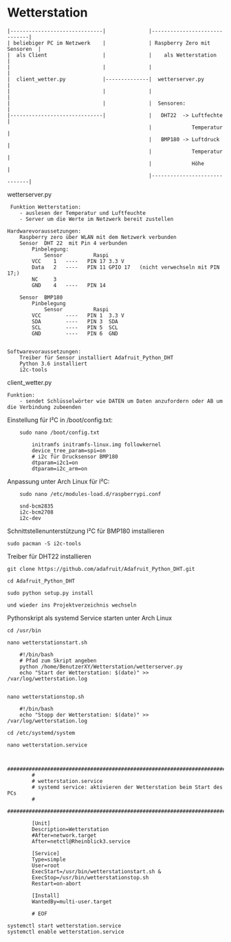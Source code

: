 # Wetterstation

    |------------------------------|              |------------------------------|
    | beliebiger PC im Netzwerk    |              | Raspberry Zero mit Sensoren  |
    |  als Client                  |              |    als Wetterstation         |
    |                              |              |                              |
    |  client_wetter.py            |--------------|  wetterserver.py             |
    |                              |              |                              |
    |                              |              |  Sensoren:                   |
    |------------------------------|              |   DHT22  -> Luftfechte       |
                                                  |             Temperatur       |
                                                  |   BMP180 -> Luftdruck        |
                                                  |             Temperatur       |
                                                  |             Höhe             |
                                                  |------------------------------|


 wetterserver.py


     Funktion Wetterstation:
        - auslesen der Temperatur und Luftfeuchte
        - Server um die Werte im Netzwerk bereit zustellen

    Hardwarevoraussetzungen:
        Raspberry zero über WLAN mit dem Netzwerk verbunden
        Sensor  DHT 22  mit Pin 4 verbunden
            Pinbelegung:
                Sensor          Raspi
            VCC    1   ----   PIN 17 3.3 V
            Data   2   ----   PIN 11 GPIO 17   (nicht verwechseln mit PIN 17;)
            NC     3
            GND    4   ----   PIN 14 

        Sensor  BMP180
            Pinbelegung
                Sensor          Raspi
            VCC        ----   PIN 1  3.3 V
            SDA        ----   PIN 3  SDA  
            SCL        ----   PIN 5  SCL                
            GND        ----   PIN 6  GND 
     

    Softwarevoraussetzungen:
        Treiber für Sensor installiert Adafruit_Python_DHT
        Python 3.6 installiert
        i2c-tools


 client_wetter.py
 
    Funktion:
        - sendet Schlüsselwörter wie DATEN um Daten anzufordern oder AB um die Verbindung zubeenden


 Einstellung für I²C in /boot/config.txt:
             
        sudo nano /boot/config.txt
                                                                                                
            initramfs initramfs-linux.img followkernel
            device_tree_param=spi=on
            # i2c für Drucksensor BMP180
            dtparam=i2c1=on
            dtparam=i2c_arm=on
        
 Anpassung unter Arch Linux für I²C:
 
        sudo nano /etc/modules-load.d/raspberrypi.conf
    
        snd-bcm2835
        i2c-bcm2708
        i2c-dev

 Schnittstellenunterstützung I²C für BMP180 imstallieren

    sudo pacman -S i2c-tools

 Treiber für DHT22 installieren

    git clone https://github.com/adafruit/Adafruit_Python_DHT.git

    cd Adafruit_Python_DHT

    sudo python setup.py install

    und wieder ins Projektverzeichnis wechseln

 Pythonskript als systemd Service starten unter Arch Linux

    cd /usr/bin

    nano wetterstationstart.sh

        #!/bin/bash
        # Pfad zum Skript angeben
        python /home/BenutzerXY/Wetterstation/wetterserver.py
        echo "Start der Wetterstation: $(date)" >> /var/log/wetterstation.log


    nano wetterstationstop.sh

        #!/bin/bash
        echo "Stopp der Wetterstation: $(date)" >> /var/log/wetterstation.log

    cd /etc/systemd/system

    nano wetterstation.service


            #########################################################################
            #
            # wetterstation.service
            # systemd service: aktivieren der Wetterstation beim Start des PCs
            #
            #########################################################################

            [Unit]
            Description=Wetterstation
            #After=network.target
            After=netctl@Rheinblick3.service

            [Service]
            Type=simple
            User=root
            ExecStart=/usr/bin/wetterstationstart.sh &
            ExecStop=/usr/bin/wetterstationstop.sh
            Restart=on-abort

            [Install]
            WantedBy=multi-user.target

            # EOF

    systemctl start wetterstation.service
    systemctl enable wetterstation.service


